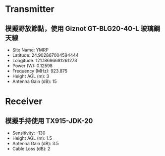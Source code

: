 
# Transmitter

## 模擬野放節點，使用 Giznot GT-BLG20-40-L 玻璃鋼天線

- Site Name: YMRP
- Latitude: 24.902867004594444
- Longitude: 121.18686681261273
- Power (W): 0.12598
- Frequency (MHz): 923.875
- Height AGL (m): 3
- Antenna Gain (dB): 15

# Receiver

## 模擬手持使用 TX915-JDK-20

- Sensitivity: -130
- Height AGL (m): 1.5
- Antenna Gain (dB): 3.5
- Cable Loss (dB): 2

